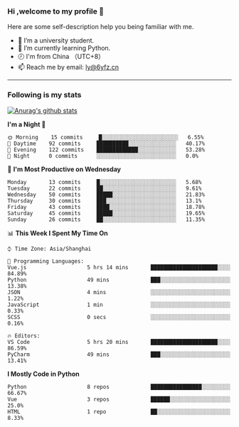 ### Hi ,welcome to my profile 👋
Here are some self-description help you being familiar with me.
<!--
**liuyunfz/liuyunfz** is a ✨ _special_ ✨ repository because its `README.md` (this file) appears on your GitHub profile.
- 👯 I’m looking to collaborate on ...
- 🤔 I’m looking for help with ...
Here are some ideas to get you started:
-->
- 🏫 I’m a university student.
- 💪 I’m currently learning Python.
- 🕗 I'm from China （UTC+8）
- 📫 Reach me by email: [ly@6yfz.cn](mailto:ly@6yfz.cn)
  
---
### Following is my stats
  
[![Anurag's github stats](https://github-readme-stats.vercel.app/api?username=liuyunfz)](https://github.com/anuraghazra/github-readme-stats)
  
<!--START_SECTION:waka-->
**I'm a Night 🦉** 

```text
🌞 Morning    15 commits     █░░░░░░░░░░░░░░░░░░░░░░░░   6.55% 
🌆 Daytime    92 commits     ██████████░░░░░░░░░░░░░░░   40.17% 
🌃 Evening    122 commits    █████████████░░░░░░░░░░░░   53.28% 
🌙 Night      0 commits      ░░░░░░░░░░░░░░░░░░░░░░░░░   0.0%

```
📅 **I'm Most Productive on Wednesday** 

```text
Monday       13 commits     █░░░░░░░░░░░░░░░░░░░░░░░░   5.68% 
Tuesday      22 commits     ██░░░░░░░░░░░░░░░░░░░░░░░   9.61% 
Wednesday    50 commits     █████░░░░░░░░░░░░░░░░░░░░   21.83% 
Thursday     30 commits     ███░░░░░░░░░░░░░░░░░░░░░░   13.1% 
Friday       43 commits     ████░░░░░░░░░░░░░░░░░░░░░   18.78% 
Saturday     45 commits     █████░░░░░░░░░░░░░░░░░░░░   19.65% 
Sunday       26 commits     ██░░░░░░░░░░░░░░░░░░░░░░░   11.35%

```


📊 **This Week I Spent My Time On** 

```text
⌚︎ Time Zone: Asia/Shanghai

💬 Programming Languages: 
Vue.js                   5 hrs 14 mins       █████████████████████░░░░   84.89% 
Python                   49 mins             ███░░░░░░░░░░░░░░░░░░░░░░   13.38% 
JSON                     4 mins              ░░░░░░░░░░░░░░░░░░░░░░░░░   1.22% 
JavaScript               1 min               ░░░░░░░░░░░░░░░░░░░░░░░░░   0.33% 
SCSS                     0 secs              ░░░░░░░░░░░░░░░░░░░░░░░░░   0.16%

🔥 Editors: 
VS Code                  5 hrs 20 mins       █████████████████████░░░░   86.59% 
PyCharm                  49 mins             ███░░░░░░░░░░░░░░░░░░░░░░   13.41%

```

**I Mostly Code in Python** 

```text
Python                   8 repos             ████████████████░░░░░░░░░   66.67% 
Vue                      3 repos             ██████░░░░░░░░░░░░░░░░░░░   25.0% 
HTML                     1 repo              ██░░░░░░░░░░░░░░░░░░░░░░░   8.33%

```



<!--END_SECTION:waka-->
